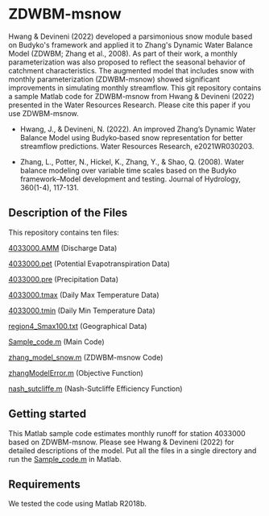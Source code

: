 # ZDWBM-msnow

Hwang &amp; Devineni (2022) developed a parsimonious snow module based on Budyko's framework and applied it to Zhang's Dynamic Water Balance Model (ZDWBM; Zhang et al., 2008). As part of their work, a monthly parameterization was also proposed to reflect the seasonal behavior of catchment characteristics. The augmented model that includes snow with monthly parameterization (ZDWBM-msnow) showed significant improvements in simulating monthly streamflow. This git repository contains a sample Matlab code for ZDWBM-msnow from Hwang &amp; Devineni (2022) presented in the Water Resources Research. Please cite this paper if you use ZDWBM-msnow.

- Hwang, J., &amp; Devineni, N. (2022). An improved Zhang’s Dynamic Water Balance Model using Budyko‐based snow representation for better streamflow predictions. Water Resources Research, e2021WR030203.  

- Zhang, L., Potter, N., Hickel, K., Zhang, Y., &amp; Shao, Q. (2008). Water balance modeling over variable time scales based on the Budyko framework–Model development and testing. Journal of Hydrology, 360(1-4), 117-131.

## Description of the Files

This repository contains ten files:

[4033000.AMM](4033000.AMM) (Discharge Data)

[4033000.pet](4033000.pet) (Potential Evapotranspiration Data)

[4033000.pre](4033000.pre) (Precipitation Data)

[4033000.tmax](4033000.tmax) (Daily Max Temperature Data)

[4033000.tmin](4033000.tmin) (Daily Min Temperature Data)

[region4_Smax100.txt](region4_Smax100.txt) (Geographical Data)

[Sample_code.m](Sample_code.m) (Main Code)

[zhang_model_snow.m](zhang_model_snow.m) (ZDWBM-msnow Code)

[zhangModelError.m](zhangModelError.m) (Objective Function)

[nash_sutcliffe.m](nash_sutcliffe.m) (Nash-Sutcliffe Efficiency Function)

## Getting started
This Matlab sample code estimates monthly runoff for station 4033000 based on ZDWBM-msnow. Please see Hwang & Devineni (2022) for detailed descriptions of the model. Put all the files in a single directory and run the [Sample_code.m](Sample_code.m) in Matlab.

## Requirements
We tested the code using Matlab R2018b.
